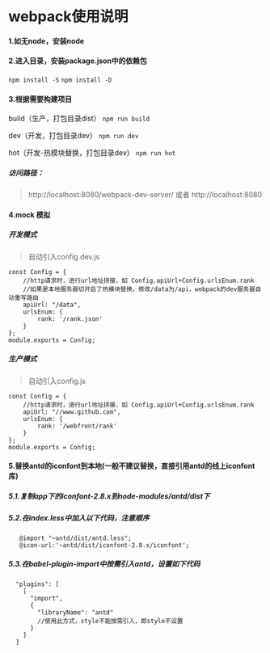 # webpack使用说明

#### 1.如无node，安装node
#### 2.进入目录，安装package.json中的依赖包
`npm install -S`
`npm install -D`
#### 3.根据需要构建项目
build（生产，打包目录dist）
`npm run build`

dev（开发，打包目录dev）
`npm run dev`

hot（开发-热模块替换，打包目录dev）
`npm run hot`


##### 访问路径：
>http://localhost:8080/webpack-dev-server/
>或者
>http://localhost:8080

#### 4.mock 模拟

##### 开发模式
>自动引入config.dev.js

```
const Config = {
    //http请求时，进行url地址拼接，如 Config.apiUrl+Config.urlsEnum.rank
    //如果是本地服务器切开启了热模块替换，修改/data为/api，webpack的dev服务器自动重写路由
    apiUrl: "/data",
    urlsEnum: {
        rank: '/rank.json'
    }
};
module.exports = Config;
```

##### 生产模式
>自动引入config.js

```
const Config = {
    //http请求时，进行url地址拼接，如 Config.apiUrl+Config.urlsEnum.rank
    apiUrl: "//www.github.com",
    urlsEnum: {
        rank: '/webfront/rank'
    }
};
module.exports = Config;
```
#### 5.替换antd的iconfont到本地(一般不建议替换，直接引用antd的线上iconfont库)
##### 5.1.复制app下的iconfont-2.8.x到node-modules/antd/dist下
##### 5.2.在index.less中加入以下代码，注意顺序
```
   @import "~antd/dist/antd.less";
   @icon-url:'~antd/dist/iconfont-2.8.x/iconfont';
```
##### 5.3.在babel-plugin-import中按需引入antd，设置如下代码

```
  "plugins": [
    [
      "import",
      {
        "libraryName": "antd"
        //使用此方式，style不能按需引入，即style不设置
      }
    ]
  ]
 ```